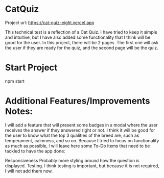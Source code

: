 # CatQuiz
Project url: https://cat-quiz-eight.vercel.app

This technical test is a reflection of a Cat Quiz. I have tried to keep it simple and intuitive, but I have also added some functionality that I think will be good for the user. In this project, there will be 2 pages. The first one will ask the user if they are ready for the quiz, and the second page will be the quiz.

# Start Project
 npm start

 
# Additional Features/Improvements Notes:
   I will add a feature that will present some badges in a modal where the user receives the answer if they answered right or not. I think it will be good for the user to know what the top 3 qualities of the breed are, such as temperament, calmness, and so on. Because I tried to focus on functionality as much as possible, I will leave here some To-Do items that need to be tackled to have the app done:

Responsiveness
Probably more styling around how the question is displayed.
Testing. I think testing is important, but because it is not required, I will not add them now.


